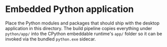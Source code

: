 # Embedded Python application

Place the Python modules and packages that should ship with the desktop
application in this directory. The build pipeline copies everything under
`python/app/` into the CPython embeddable runtime's `app/` folder so it can be
invoked via the bundled `python.exe` sidecar.
